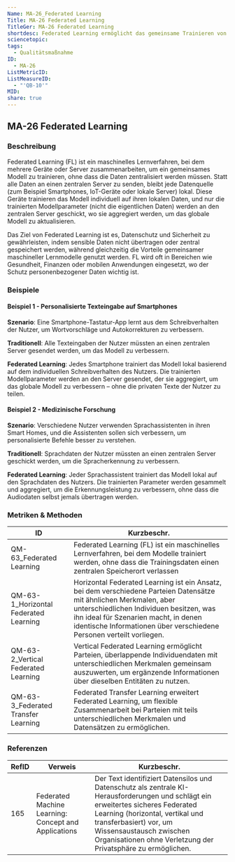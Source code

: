 ```yaml
---
Name: MA-26_Federated Learning
Title: MA-26 Federated Learning
TitleGer: MA-26 Federated Learning
shortdesc: Federated Learning ermöglicht das gemeinsame Trainieren von Modellen, ohne dass sensible Daten zentralisiert werden, um Datenschutz und Sicherheit zu gewährleisten.
sciencetopic: 
tags:
  - Qualitätsmaßnahme
ID:
  - MA-26
ListMetricID: 
ListMeasureID:
  - "'QB-10'"
MID: 
share: true
---
```

## MA-26 Federated Learning

### Beschreibung

Federated Learning (FL) ist ein maschinelles Lernverfahren, bei dem mehrere Geräte oder Server zusammenarbeiten, um ein gemeinsames Modell zu trainieren, ohne dass die Daten zentralisiert werden müssen. Statt alle Daten an einen zentralen Server zu senden, bleibt jede Datenquelle (zum Beispiel Smartphones, IoT-Geräte oder lokale Server) lokal. Diese Geräte trainieren das Modell individuell auf ihren lokalen Daten, und nur die trainierten Modellparameter (nicht die eigentlichen Daten) werden an den zentralen Server geschickt, wo sie aggregiert werden, um das globale Modell zu aktualisieren.

Das Ziel von Federated Learning ist es, Datenschutz und Sicherheit zu gewährleisten, indem sensible Daten nicht übertragen oder zentral gespeichert werden, während gleichzeitig die Vorteile gemeinsamer maschineller Lernmodelle genutzt werden. FL wird oft in Bereichen wie Gesundheit, Finanzen oder mobilen Anwendungen eingesetzt, wo der Schutz personenbezogener Daten wichtig ist.


### Beispiele 

#### Beispiel 1 - Personalisierte Texteingabe auf Smartphones

**Szenario**: Eine Smartphone-Tastatur-App lernt aus dem Schreibverhalten der Nutzer, um Wortvorschläge und Autokorrekturen zu verbessern. 

**Traditionell**: Alle Texteingaben der Nutzer müssten an einen zentralen Server gesendet werden, um das Modell zu verbessern. 

**Federated Learning**: Jedes Smartphone trainiert das Modell lokal basierend auf dem individuellen Schreibverhalten des Nutzers. Die trainierten Modellparameter werden an den Server gesendet, der sie aggregiert, um das globale Modell zu verbessern – ohne die privaten Texte der Nutzer zu teilen.

#### Beispiel 2 - Medizinische Forschung

**Szenario**: Verschiedene Nutzer verwenden Sprachassistenten in ihren Smart Homes, und die Assistenten sollen sich verbessern, um personalisierte Befehle besser zu verstehen. 

**Traditionell**: Sprachdaten der Nutzer müssten an einen zentralen Server geschickt werden, um die Spracherkennung zu verbessern. 

**Federated Learning**: Jeder Sprachassistent trainiert das Modell lokal auf den Sprachdaten des Nutzers. Die trainierten Parameter werden gesammelt und aggregiert, um die Erkennungsleistung zu verbessern, ohne dass die Audiodaten selbst jemals übertragen werden.


### Metriken & Methoden

| ID                                    | Kurzbeschr.                                                                                                                                                                                                                                                                     |
| ------------------------------------- | ------------------------------------------------------------------------------------------------------------------------------------------------------------------------------------------------------------------------------------------------------------------------------- |
| QM-63_Federated Learning              | Federated Learning (FL) ist ein maschinelles Lernverfahren, bei dem Modelle trainiert werden, ohne dass die Trainingsdaten einen zentralen Speicherort verlassen                                                                                                                |
| QM-63-1_Horizontal Federated Learning | Horizontal Federated Learning ist ein Ansatz, bei dem verschiedene Parteien Datensätze mit ähnlichen Merkmalen, aber unterschiedlichen Individuen besitzen, was ihn ideal für Szenarien macht, in denen identische Informationen über verschiedene Personen verteilt vorliegen. |
| QM-63-2_Vertical Federated Learning   | Vertical Federated Learning ermöglicht Parteien, überlappende Individuendaten mit unterschiedlichen Merkmalen gemeinsam auszuwerten, um ergänzende Informationen über dieselben Entitäten zu nutzen.                                                                            |
| QM-63-3_Federated Transfer Learning   | Federated Transfer Learning erweitert Federated Learning, um flexible Zusammenarbeit bei Parteien mit teils unterschiedlichen Merkmalen und Datensätzen zu ermöglichen.                                                                                                         |



### Referenzen

| RefID | Verweis                                                | Kurzbeschr.                                                                                                                                                                                                                                                                              |
| ----- | ------------------------------------------------------ | ---------------------------------------------------------------------------------------------------------------------------------------------------------------------------------------------------------------------------------------------------------------------------------------- |
| 165   |  Federated Machine Learning: Concept and Applications  | Der Text identifiziert Datensilos und Datenschutz als zentrale KI-Herausforderungen und schlägt ein erweitertes sicheres Federated Learning (horizontal, vertikal und transferbasiert) vor, um Wissensaustausch zwischen Organisationen ohne Verletzung der Privatsphäre zu ermöglichen. |
